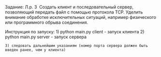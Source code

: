 ﻿Задание:
Л.р. 3 ­ Создать клиент и последовательный сервер, позволяющий передать файл с помощью протокола TCP. 
Уделить внимание обработке исключительных ситуаций, например физического или программного обрыва соединения.

Инструкция по запуску:
	1) python main.py client - запуск клиента
	2) python main.py server - запуск сервера
	
	3) следовать дальнейшим указаниям (номер порта сервера должен быть введен ранее, чем у клиента)